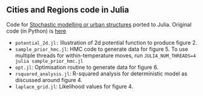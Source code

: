## Cities and Regions code in Julia

Code for [Stochastic modelling or urban structures](https://royalsocietypublishing.org/doi/10.1098/rspa.2017.0700) ported to Julia. Original code (in Python) is [here](https://github.com/lellam/cities_and_regions/)


- `potential_2d.jl:` Illustration of 2d potential function to produce figure 2.
- `sample_prior_hmc.jl`: HMC code to generate data for figure 5. To use multiple threads for within-temperature moves, run `JULIA_NUM_THREADS=4 julia sample_prior_hmc.jl`
- `opt.jl`: Optimisation routine to generate data for figure 6.
- `rsquared_analysis.jl`: R-squared analysis for deterministic model as discussed around figure 4.
- `laplace_grid.jl`: Likelihood values for figure 4.
